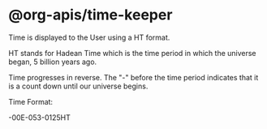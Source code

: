 # @org-apis/time-keeper

Time is displayed to the User using a  HT format. 

HT stands for Hadean Time which is the time period in which the universe began, 5 billion years ago.

Time progresses in reverse. The "-" before the time period indicates that it is a count down until our universe begins. 

Time Format:

-00E-053-0125HT